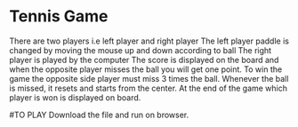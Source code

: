 # Tennis Game
There are two players i.e left player and right player 
The left player paddle is changed by moving the mouse up and down according to ball
The right player is played by the computer 
The score is displayed on the board and when the opposite player misses the ball you will get one point.
To win the game the opposite side player must miss 3 times the ball.
Whenever the ball is missed, it resets and starts from the center.
At the end of the game which player is won is displayed on board.

#TO PLAY
Download the file and run on browser.
